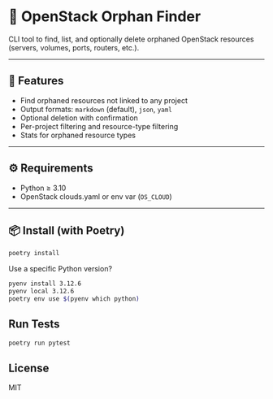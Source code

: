 # 🧹 OpenStack Orphan Finder

CLI tool to find, list, and optionally delete orphaned OpenStack resources (servers, volumes, ports, routers, etc.).

---

## 🚀 Features

- Find orphaned resources not linked to any project
- Output formats: `markdown` (default), `json`, `yaml`
- Optional deletion with confirmation
- Per-project filtering and resource-type filtering
- Stats for orphaned resource types

---

## ⚙️ Requirements

- Python ≥ 3.10  
- OpenStack clouds.yaml or env var (`OS_CLOUD`)

---

## 📦 Install (with Poetry)

```bash
poetry install
```

Use a specific Python version?

```bash
pyenv install 3.12.6
pyenv local 3.12.6
poetry env use $(pyenv which python)
```

## Run Tests

```bash
poetry run pytest
```

## License

MIT
